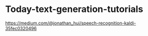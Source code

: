 # Today-text-generation-tutorials
https://medium.com/@jonathan_hui/speech-recognition-kaldi-35fec0320496
